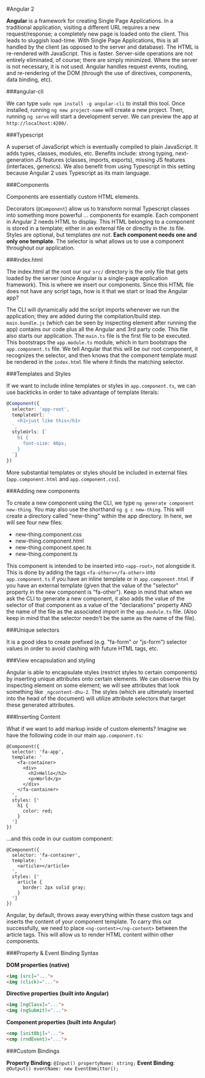 #Angular 2

**Angular** is a framework for creating Single Page Applications. In a traditional application, visiting a different URL requires a new request/response; a completely new page is loaded onto the client. This leads to sluggish load-time. With Single Page Applications, this is all handled by the client (as opposed to the server and database). The HTML is re-rendered with JavaScript. This is faster. Server-side operations are not entirely eliminated, of course; there are simply minimized. Where the server is not necessary, it is not used. Angular handles request events, routing, and re-rendering of the DOM (through the use of directives, components, data binding, etc).

###angular-cli

We can type `sudo npm install -g angular-cli` to install this tool. Once installed, running `ng new project-name` will create a new project. Then, running `ng serve` will start a development server. We can preview the app at `http://localhost:4200/`.

###Typescript

A superset of JavaScript which is eventually compiled to plain JavaScript. It adds types, classes, modules, etc. Benefits include: strong typing, next-generation JS features (classes, imports, exports), missing JS features (interfaces, generics). We also benefit from using Typescript in this setting because Angular 2 uses Typescript as its main language.

###Components

Components are essentially custom HTML elements.

Decorators (`@Component`) allow us to transform normal Typescript classes into something more powerful ... components for example. Each component in Angular 2 needs HTML to display. This HTML belonging to a component is stored in a template; either in an external file or directly in the .ts file. Styles are optional, but templates *are not*. **Each component needs one and only one template**. The selector is what allows us to use a component throughout our application.

###index.html

The index.html at the root our our `src/` directory is the only file that gets loaded by the server (since Angular is a single-page application framework). This is where we insert our components. Since this HTML file does not have any script tags, how is it that we start or load the Angular app?

The CLI will dynamically add the script imports whenever we run the application; they are added during the compilation/build step. `main.bundle.js` (which can be seen by inspecting element after running the app) contains our code plus all the Angular and 3rd party code. This file also starts our application. The `main.ts` file is the first file to be executed. This bootstraps the `app.module.ts` module, which in turn bootstraps the `app.component.ts` file. We tell Angular that this will be our root component, it recognizes the selector, and then knows that the component template must be rendered in the `index.html` file where it finds the matching selector.

###Templates and Styles

If we want to include inline templates or styles in `app.component.ts`, we can use backticks in order to take advantage of template literals:

```Typescript
@Component({
  selector: 'app-root',
  templateUrl: `
    <h1>just like this</h1>
  `,
  styleUrls: [`
    h1 {
      font-size: 40px;
    }
  `]
})
```

More substantial templates or styles should be included in external files (`app.component.html` and `app.component.css`).

###Adding new components

To create a new component using the CLI, we type `ng generate component new-thing`. You may also use the shorthand `ng g c new-thing`. This will create a directory called "new-thing" within the app directory. In here, we will see four new files:

* new-thing.component.css
* new-thing.component.html
* new-thing.component.spec.ts
* new-thing.component.ts

This component is intended to be inserted into `<app-root>`, not alongside it. This is done by adding the tags `<fa-other></fa-other>` into `app.component.ts` if you have an inline template or in `app.component.html` if you have an external template (given that the value of the "selector" property in the new component is "fa-other"). Keep in mind that when we ask the CLI to generate a new component, it also adds the value of the selector of that component as a value of the "declarations" property AND the name of the file as the associated import in the `app.module.ts` file. (Also keep in mind that the selector needn't be the same as the name of the file).

###Unique selectors

It is a good idea to create prefixed (e.g. "fa-form" or "js-form") selector values in order to avoid clashing with future HTML tags, etc.

###View encapsulation and styling

Angular is able to encapsulate styles (restrict styles to certain components) by inserting unique attributes onto certain elements. We can observe this by inspecting element on some element; we will see attributes that look something like `_ngcontent-dhu-2`. The styles (which are ultimately inserted into the head of the document) will utilize attribute selectors that target these generated attributes.

###Inserting Content

What if we want to add markup inside of custom elements? Imagine we have the following code in our main `app.component.ts`:

```
@Component({
  selector: 'fa-app',
  template: '
    <fa-container>
      <div>
        <h2>Hello</h2>
        <p>World</p>
      </div>
    </fa-container>
  ',
  styles: ['
    h1 {
      color: red;
    }
  ']
})
```

...and this code in our custom component:

```
@Component({
  selector: 'fa-container',
  template: '
    <article></article>
  ',
  styles: ['
    article {
      border: 2px solid gray;
    }
  ']
})
```

Angular, by default, throws away everything within these custom tags and inserts the content of your component template. To carry this out successfully, we need to place `<ng-content></ng-content>` between the article tags. This will allow us to render HTML content within other components.

###Property & Event Binding Syntax

**DOM properties (native)**
```html
<img [src]="...">
<img (click)="...">
```

**Directive properties (built into Angular)**
```html
<img [ngClass]="...">
<img (ngSubmit)="...">
```

**Component properties (built into Angular)**
```html
<cmp [initObj]="...">
<cmp (rndEvent)="...">
```

###Custom Bindings

**Property Binding**: `@Input() propertyName: string;`
**Event Binding**: `@Output() eventName: new EventEmmitter();`
